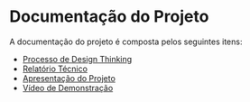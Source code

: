 # Documentação do Projeto

A documentação do projeto é composta pelos seguintes itens: 
 - [Processo de Design Thinking](concepcao/PPLCC-M%20-%20T1-G06%20-%20Animais%20de%20estimação%20(Pets).pdf)
 - [Relatório Técnico](relatorio/Relatorio%20Tecnico.md)
 - [Apresentação do Projeto](apresentacao/PETS%20(1).pptx)
 - [Vídeo de Demonstração]([(https://youtu.be/6qTaE9Lw7m8)https://youtu.be/6qTaE9Lw7m8])

